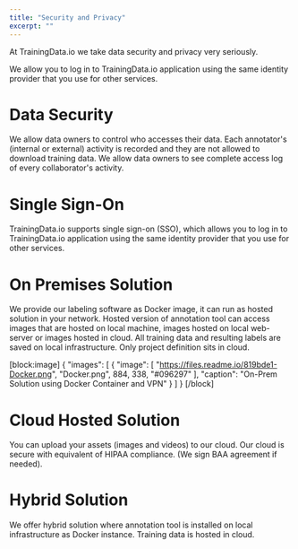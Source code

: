 ```yaml
---
title: "Security and Privacy"
excerpt: ""
---
```

At TrainingData.io we take data security and privacy very seriously. 

We allow you to log in to TrainingData.io application using the same identity provider that you use for other services.

# Data Security
We allow data owners to control who accesses their data. Each annotator's (internal or external) activity is recorded and they are not allowed to download training data. We allow data owners to see complete access log of every collaborator's activity. 

# Single Sign-On
TrainingData.io supports single sign-on (SSO), which allows you to log in to TrainingData.io application using the same identity provider that you use for other services.

# On Premises Solution
We  provide our labeling software as Docker image, it can run as hosted solution in your network. Hosted version of annotation tool can access images that are hosted on local machine, images hosted on local web-server or images hosted in cloud. All training data and resulting labels are saved on local infrastructure. Only project definition sits in cloud.

[block:image]
{
  "images": [
    {
      "image": [
        "https://files.readme.io/819bde1-Docker.png",
        "Docker.png",
        884,
        338,
        "#096297"
      ],
      "caption": "On-Prem Solution using Docker Container and VPN"
    }
  ]
}
[/block]
# Cloud Hosted Solution
You can upload your assets (images and videos) to our cloud. Our cloud is secure with equivalent of HIPAA compliance. (We sign BAA agreement if needed).

# Hybrid Solution
We offer hybrid solution where annotation tool is installed on local infrastructure as Docker instance. Training data is hosted in cloud.
